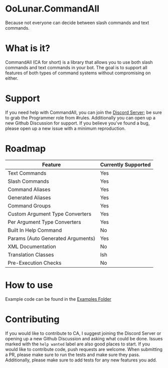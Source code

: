 # OoLunar.CommandAll
Because not everyone can decide between slash commands and text commands.

# What is it?
CommandAll (CA for short) is a library that allows you to use both slash commands and text commands in your bot. The goal is to support all features of both types of command systems without compromising on either.

# Support
If you need help with CommandAll, you can join the [Discord Server](https://discord.gg/JsSrMRNqus); be sure to grab the Programmer role from #rules. Additionally you can open up a new Github Discussion for support. If you believe you've found a bug, please open up a new issue with a minimum reproduction.

# Roadmap
| Feature                           | Currently Supported |
| --------------------------------- | ------------------- |
| Text Commands                     | Yes                 |
| Slash Commands                    | Yes                 |
| Command Aliases                   | Yes                 |
| Generated Aliases                 | Yes                 |
| Command Groups                    | Yes                 |
| Custom Argument Type Converters   | Yes                 |
| Per Argument Type Converters      | Yes                 |
| Built In Help Command             | No                  |
| Params (Auto Generated Arguments) | Yes                 |
| XML Documentation                 | No                  |
| Translation Classes               | Ish                 |
| Pre-Execution Checks              | No                  |

# How to use
Example code can be found in the [Examples Folder](./examples)

# Contributing
If you would like to contribute to CA, I suggest joining the Discord Server or opening up a new Github Discussion and asking what could be done. Issues marked with the `help wanted` label are also good places to start. If you would like to contribute code, push requests are welcome. When submitting a PR, please make sure to run the tests and make sure they pass. Additionally, please make sure to add tests for any new features you add.